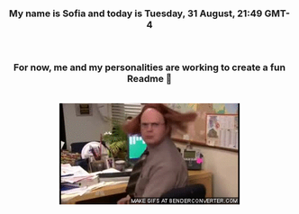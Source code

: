 


<div align="center">
<h3 >My name is Sofia and today is Tuesday, 31 August, 21:49 GMT-4</h3><br>
<h3 >For now, me and my personalities are working to create a fun Readme 👋
</h3><br>
<img src='img/dwight.gif' alt='working...'/>
</div>
